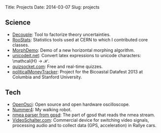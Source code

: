 Title: Projects
Date: 2014-03-07
Slug: projects


## Science

* [Decouple](http://github.com/svenkreiss/decouple): Tool to factorize theory uncertainties.
* [RooStats](https://twiki.cern.ch/twiki/bin/view/RooStats/WebHome): Statistics tools used at CERN to which I contributed core classes.
* [MorphDemo](/blog/morph-demo): Demo of a new horizontal morphing algorithm.
* [unicodeit.net](http://www.unicodeit.net): Convert latex expressions to unicode characters: \mathcal{H} → ℋ.
* [quizsocket.com](http://www.quizsocket.com): Free and real-time quizzes.
* [politicalMoneyTracker](http://svenkreiss.github.io/politicalMoneyTracker/): Project for the Bicoastal Datafest 2013 at Columbia and Stanford University.


## Tech

* [OpenOsci](http://www.svenkreiss.com/OpenOsci): Open source and open hardware oscilloscope.
* [Nummer4](http://www.svenkreiss.com/Nummer4): My walking robot.
* [nmea parser from gpsd](http://www.svenkreiss.com/gpsd-nmea:_NMEA-Parser_from_GPSD): The part of gpsd that reads the nmea stream.
* [VideoSchalter.com](http://www.videoschalter.com): Commercial device for switching video signals, processing audio and to collect data (GPS, acceleration) in Rallye cars.

